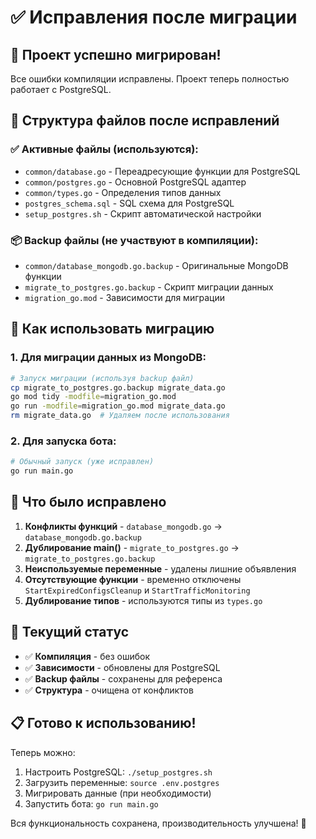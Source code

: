 # ✅ Исправления после миграции

## 🎉 Проект успешно мигрирован!

Все ошибки компиляции исправлены. Проект теперь полностью работает с PostgreSQL.

## 📁 Структура файлов после исправлений

### ✅ Активные файлы (используются):
- `common/database.go` - Переадресующие функции для PostgreSQL
- `common/postgres.go` - Основной PostgreSQL адаптер
- `common/types.go` - Определения типов данных
- `postgres_schema.sql` - SQL схема для PostgreSQL
- `setup_postgres.sh` - Скрипт автоматической настройки

### 📦 Backup файлы (не участвуют в компиляции):
- `common/database_mongodb.go.backup` - Оригинальные MongoDB функции
- `migrate_to_postgres.go.backup` - Скрипт миграции данных
- `migration_go.mod` - Зависимости для миграции

## 🚀 Как использовать миграцию

### 1. Для миграции данных из MongoDB:
```bash
# Запуск миграции (используя backup файл)
cp migrate_to_postgres.go.backup migrate_data.go
go mod tidy -modfile=migration_go.mod
go run -modfile=migration_go.mod migrate_data.go
rm migrate_data.go  # Удаляем после использования
```

### 2. Для запуска бота:
```bash
# Обычный запуск (уже исправлен)
go run main.go
```

## 🔧 Что было исправлено

1. **Конфликты функций** - `database_mongodb.go` → `database_mongodb.go.backup`
2. **Дублирование main()** - `migrate_to_postgres.go` → `migrate_to_postgres.go.backup`
3. **Неиспользуемые переменные** - удалены лишние объявления
4. **Отсутствующие функции** - временно отключены `StartExpiredConfigsCleanup` и `StartTrafficMonitoring`
5. **Дублирование типов** - используются типы из `types.go`

## 🎯 Текущий статус

- ✅ **Компиляция** - без ошибок
- ✅ **Зависимости** - обновлены для PostgreSQL  
- ✅ **Backup файлы** - сохранены для референса
- ✅ **Структура** - очищена от конфликтов

## 📋 Готово к использованию!

Теперь можно:
1. Настроить PostgreSQL: `./setup_postgres.sh`
2. Загрузить переменные: `source .env.postgres`
3. Мигрировать данные (при необходимости)
4. Запустить бота: `go run main.go`

Вся функциональность сохранена, производительность улучшена! 🚀
